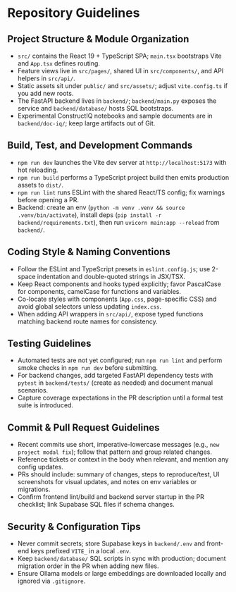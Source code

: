 # Repository Guidelines

## Project Structure & Module Organization
- `src/` contains the React 19 + TypeScript SPA; `main.tsx` bootstraps Vite and `App.tsx` defines routing.
- Feature views live in `src/pages/`, shared UI in `src/components/`, and API helpers in `src/api/`.
- Static assets sit under `public/` and `src/assets/`; adjust `vite.config.ts` if you add new roots.
- The FastAPI backend lives in `backend/`; `backend/main.py` exposes the service and `backend/database/` hosts SQL bootstraps.
- Experimental ConstructIQ notebooks and sample documents are in `backend/doc-iq/`; keep large artifacts out of Git.

## Build, Test, and Development Commands
- `npm run dev` launches the Vite dev server at `http://localhost:5173` with hot reloading.
- `npm run build` performs a TypeScript project build then emits production assets to `dist/`.
- `npm run lint` runs ESLint with the shared React/TS config; fix warnings before opening a PR.
- Backend: create an env (`python -m venv .venv && source .venv/bin/activate`), install deps (`pip install -r backend/requirements.txt`), then run `uvicorn main:app --reload` from `backend/`.

## Coding Style & Naming Conventions
- Follow the ESLint and TypeScript presets in `eslint.config.js`; use 2-space indentation and double-quoted strings in JSX/TSX.
- Keep React components and hooks typed explicitly; favor PascalCase for components, camelCase for functions and variables.
- Co-locate styles with components (`App.css`, page-specific CSS) and avoid global selectors unless updating `index.css`.
- When adding API wrappers in `src/api/`, expose typed functions matching backend route names for consistency.

## Testing Guidelines
- Automated tests are not yet configured; run `npm run lint` and perform smoke checks in `npm run dev` before submitting.
- For backend changes, add targeted FastAPI dependency tests with `pytest` in `backend/tests/` (create as needed) and document manual scenarios.
- Capture coverage expectations in the PR description until a formal test suite is introduced.

## Commit & Pull Request Guidelines
- Recent commits use short, imperative-lowercase messages (e.g., `new project modal fix`); follow that pattern and group related changes.
- Reference tickets or context in the body when relevant, and mention any config updates.
- PRs should include: summary of changes, steps to reproduce/test, UI screenshots for visual updates, and notes on env variables or migrations.
- Confirm frontend lint/build and backend server startup in the PR checklist; link Supabase SQL files if schema changes.

## Security & Configuration Tips
- Never commit secrets; store Supabase keys in `backend/.env` and front-end keys prefixed `VITE_` in a local `.env`.
- Keep `backend/database/` SQL scripts in sync with production; document migration order in the PR when adding new files.
- Ensure Ollama models or large embeddings are downloaded locally and ignored via `.gitignore`.
